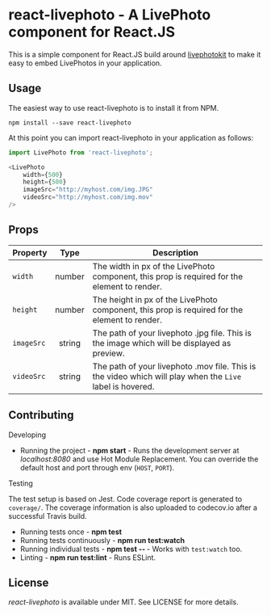 # react-livephoto - A LivePhoto component for React.JS

This is a simple component for React.JS build around [livephotokit](https://developer.apple.com/reference/livephotoskitjs) to make it easy to embed LivePhotos in your application.

## Usage

The easiest way to use react-livephoto is to install it from NPM.
```
npm install --save react-livephoto
```
At this point you can import react-livephoto in your application as follows:
```js
import LivePhoto from 'react-livephoto';

<LivePhoto
    width={500}
    height={500}
    imageSrc="http://myhost.com/img.JPG"
    videoSrc="http://myhost.com/img.mov"
/>
```

## Props


| Property        | Type           | Description  |
| ------------- |:-------------:|-----|
| `width`      | number | The width in px of the LivePhoto component, this prop is required for the element to render. |
| `height`      | number | The height in px of the LivePhoto component, this prop is required for the element to render. |
| `imageSrc` | string      | The path of your livephoto .jpg file. This is the image which will be displayed as preview. |
| `videoSrc` | string      |    The path of your livephoto .mov file. This is the video which will play when the `Live` label is hovered. |

## Contributing

Developing

* Running the project - **npm start** - Runs the development server at *localhost:8080* and use Hot Module Replacement. You can override the default host and port through env (`HOST`, `PORT`).

Testing

The test setup is based on Jest. Code coverage report is generated to `coverage/`. The coverage information is also uploaded to codecov.io after a successful Travis build.

* Running tests once - **npm test**
* Running tests continuously - **npm run test:watch**
* Running individual tests - **npm test -- <pattern>** - Works with `test:watch` too.
* Linting - **npm run test:lint** - Runs ESLint.

## License

*react-livephoto* is available under MIT. See LICENSE for more details.

